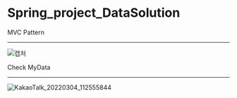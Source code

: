 # Spring_project_DataSolution

MVC Pattern<hr>
![캡처](https://user-images.githubusercontent.com/64147276/156688023-0f1e5a14-7ed4-4f87-b5b1-f6411431f84e.PNG)<p>
Check MyData<hr> 
![KakaoTalk_20220304_112555844](https://user-images.githubusercontent.com/64147276/156687539-92d9578e-d49d-4087-8dae-9ef5cf6e50b1.png)

